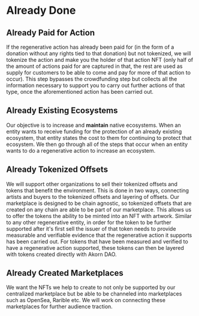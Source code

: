 # Already Done

## Already Paid for Action&#x20;

If the regenerative action has already been paid for (in the form of a donation without any rights tied to that donation) but not tokenized, we will tokenize the action and make you the holder of that action NFT (only half of the amount of actions paid for are captured in that, the rest are used as supply for customers to be able to come and pay for more of that action to occur). This step bypasses the crowdfunding step but collects all the information necessary to support you to carry out further actions of that type, once the aforementioned action has been carried out.&#x20;

## Already Existing Ecosystems

Our objective is to increase and **maintain** native ecosystems. When an entity wants to receive funding for the protection of an already existing ecosystem, that entity states the cost to them for continuing to protect that ecosystem. We then go through all of the steps that occur when an entity wants to do a regenerative action to increase an ecosystem.&#x20;

## Already Tokenized Offsets

We will support other organizations to sell their tokenized offsets and tokens that benefit the environment. This is done in two ways, connecting artists and buyers to the tokenized offsets and layering of offsets. Our marketplace is designed to be chain agnostic, so tokenized offsets that are created on any chain are able to be part of our marketplace. This allows us to offer the tokens the ability to be minted into an NFT with artwork. Similar to any other regenerative entity, in order for the token to be further supported after it's first sell the issuer of that token needs to provide measurable and verifiable evidence that the regenerative action it supports has been carried out. For tokens that have been measured and verified to have a regenerative action supported, these tokens can then be layered with tokens created directly with Akorn DAO.&#x20;

## Already Created Marketplaces&#x20;

We want the NFTs we help to create to not only be supported by our centralized marketplace but be able to be channeled into marketplaces such as OpenSea, Rarible etc. We will work on connecting these marketplaces for further audience traction.&#x20;
